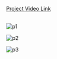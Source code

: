 [Project Video Link ](https://drive.google.com/file/d/1WTHC47VB9n5TQCH3qosm8RkFrVDXuzso/view?usp=drive_link)
<br>
<br>

![p1](https://github.com/SainathIngle027/Real-Time-Chat-Application-Using-React-Js-And-Firebase/assets/123835116/1e0fe6f8-d5b9-47de-a856-291784a73178)

![p2](https://github.com/SainathIngle027/Real-Time-Chat-Application-Using-React-Js-And-Firebase/assets/123835116/10a62502-89ee-435c-a966-4921ff991e8a)

![p3](https://github.com/SainathIngle027/Real-Time-Chat-Application-Using-React-Js-And-Firebase/assets/123835116/d3837211-270b-4e56-8177-02553fe10e0b)
